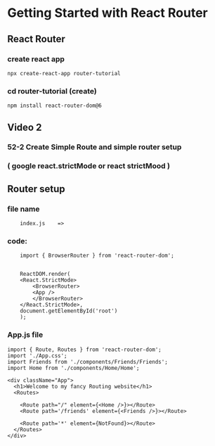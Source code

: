 # Getting Started with React Router

## React Router
### create react app
    npx create-react-app router-tutorial

### cd router-tutorial (create) 
    npm install react-router-dom@6

## Video 2
###    52-2 Create Simple Route and simple router setup

### ( google react.strictMode or react strictMood )


##   Router setup

### file name
        index.js    => 

### code:       
        import { BrowserRouter } from 'react-router-dom';
        
        
        ReactDOM.render(
        <React.StrictMode>
            <BrowserRouter>
            <App />
            </BrowserRouter>
        </React.StrictMode>,
        document.getElementById('root')
        );

### App.js  file

    import { Route, Routes } from 'react-router-dom';
    import './App.css';
    import Friends from './components/Friends/Friends';
    import Home from './components/Home/Home';
<!-- ---------------------------- -->

    <div className="App">
      <h1>Welcome to my fancy Routing website</h1>
      <Routes>
<!-------------- Route path = "path name"  element ={<component name/>}></Route> ------>
        <Route path="/" element={<Home />}></Route>
        <Route path='/friends' element={<Friends />}></Route>


<!-- -----this last position . when match not any link then this path work.  -->
        <Route path='*' element={NotFound}></Route>
      </Routes>
    </div>



